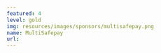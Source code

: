 ```yaml
---
featured: 4
level: gold
img: resources/images/sponsors/multisafepay.png
name: MultiSafepay
url:
---
```

